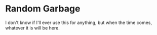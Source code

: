 # Random Garbage
I don't know if I'll ever use this for anything, but when the time comes, whatever it is will be here.
